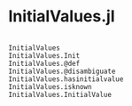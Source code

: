 # InitialValues.jl

```@index
```

```@docs
InitialValues
InitialValues.Init
InitialValues.@def
InitialValues.@disambiguate
InitialValues.hasinitialvalue
InitialValues.isknown
InitialValues.InitialValue
```
